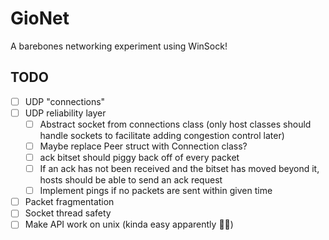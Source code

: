 ﻿# GioNet
A barebones networking experiment using WinSock!

## TODO
- [ ] UDP "connections"
- [ ] UDP reliability layer
    - [ ] Abstract socket from connections class (only host classes should handle sockets to facilitate adding congestion control later)
    - [ ] Maybe replace Peer struct with Connection class?
    - [ ] ack bitset should piggy back off of every packet
    - [ ] If an ack has not been received and the bitset has moved beyond it, hosts should be able to send an ack request
    - [ ] Implement pings if no packets are sent within given time
- [ ] Packet fragmentation
- [ ] Socket thread safety
- [ ] Make API work on unix (kinda easy apparently 🤷‍♂️)
